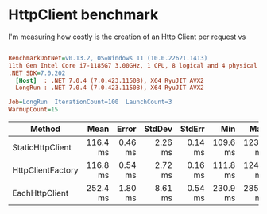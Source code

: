 # HttpClient benchmark

I'm measuring how costly is the creation of an Http Client per request vs 

``` ini

BenchmarkDotNet=v0.13.2, OS=Windows 11 (10.0.22621.1413)
11th Gen Intel Core i7-1185G7 3.00GHz, 1 CPU, 8 logical and 4 physical cores
.NET SDK=7.0.202
  [Host]  : .NET 7.0.4 (7.0.423.11508), X64 RyuJIT AVX2
  LongRun : .NET 7.0.4 (7.0.423.11508), X64 RyuJIT AVX2

Job=LongRun  IterationCount=100  LaunchCount=3  
WarmupCount=15  

```
|            Method |     Mean |   Error |  StdDev |  StdErr |      Min |      Max |  Op/s | Allocated |
|------------------ |---------:|--------:|--------:|--------:|---------:|---------:|------:|----------:|
|  StaticHttpClient | 116.4 ms | 0.46 ms | 2.26 ms | 0.14 ms | 109.6 ms | 123.2 ms | 8.595 | 105.45 KB |
| HttpClientFactory | 116.8 ms | 0.54 ms | 2.72 ms | 0.16 ms | 111.8 ms | 124.3 ms | 8.563 |  106.2 KB |
|    EachHttpClient | 252.4 ms | 1.80 ms | 8.61 ms | 0.54 ms | 230.9 ms | 285.2 ms | 3.963 | 123.58 KB |
